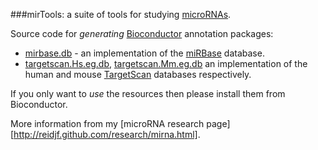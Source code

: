 
###mirTools: a suite of tools for studying [microRNAs][].

Source code for _generating_ [Bioconductor][] annotation packages:

* [mirbase.db][] - an implementation of the [miRBase][] database.
* [targetscan.Hs.eg.db][], [targetscan.Mm.eg.db][] an implementation of the human and mouse [TargetScan][] databases respectively.

If you only want to _use_ the resources then please install them from Bioconductor.

More information from my [microRNA research page][http://reidjf.github.com/research/mirna.html].


[microRNAs]: http://en.wikipedia.org/wiki/MicroRNA
[miRBase]: http://www.mirbase.org/
[Bioconductor]: http://www.bioconductor.org/
[mirbase.db]: http://www.bioconductor.org/help/bioc-views/release/data/annotation/html/mirbase.db.html
[TargetScan]: http://www.targetscan.org/
[targetscan.Hs.eg.db]: http://www.bioconductor.org/help/bioc-views/release/data/annotation/html/targetscan.Hs.eg.db.html
[targetscan.Mm.eg.db]: http://www.bioconductor.org/help/bioc-views/release/data/annotation/html/targetscan.Mm.eg.db.html

